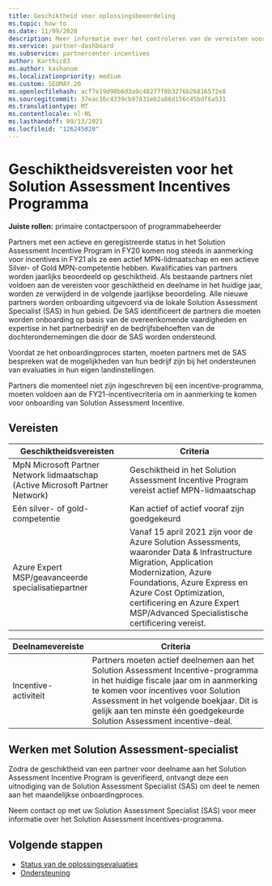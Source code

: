 ```yaml
---
title: Geschiktheid voor oplossingsbeoordeling
ms.topic: how-to
ms.date: 11/09/2020
description: Meer informatie over het controleren van de vereisten voor geschiktheid voor deelname aan Solution Assessment Incentives Programma.
ms.service: partner-dashboard
ms.subservice: partnercenter-incentives
author: Karthic83
ms.author: kashanum
ms.localizationpriority: medium
ms.custom: SEOMAY.20
ms.openlocfilehash: acf7e19d98b6d3a9c48277f0b3276b26816572e8
ms.sourcegitcommit: 37eac16c4339cb97831eb2a86d156c45bdf6a531
ms.translationtype: MT
ms.contentlocale: nl-NL
ms.lasthandoff: 09/13/2021
ms.locfileid: "126245020"
---
```

# <a name="eligibility-requirements-for-the-solution-assessment-incentives-program"></a>Geschiktheidsvereisten voor het Solution Assessment Incentives Programma

**Juiste rollen:** primaire contactpersoon of programmabeheerder

Partners met een actieve en geregistreerde status in het Solution Assessment Incentive Program in FY20 komen nog steeds in aanmerking voor incentives in FY21 als ze een actief MPN-lidmaatschap en een actieve Silver- of Gold MPN-competentie hebben. Kwalificaties van partners worden jaarlijks beoordeeld op geschiktheid. Als bestaande partners niet voldoen aan de vereisten voor geschiktheid en deelname in het huidige jaar, worden ze verwijderd in de volgende jaarlijkse beoordeling. Alle nieuwe partners worden onboarding uitgevoerd via de lokale Solution Assessment Specialist (SAS) in hun gebied. De SAS identificeert de partners die moeten worden onboarding op basis van de overeenkomende vaardigheden en expertise in het partnerbedrijf en de bedrijfsbehoeften van de dochterondernemingen die door de SAS worden ondersteund.

Voordat ze het onboardingproces starten, moeten partners met de SAS bespreken wat de mogelijkheden van hun bedrijf zijn bij het ondersteunen van evaluaties in hun eigen landinstellingen.

Partners die momenteel niet zijn ingeschreven bij een incentive-programma, moeten voldoen aan de FY21-incentivecriteria om in aanmerking te komen voor onboarding van Solution Assessment Incentive.

## <a name="requirements"></a>Vereisten

|**Geschiktheidsvereisten**|**Criteria**|
|-----------------------|------------------|
|MpN Microsoft Partner Network lidmaatschap (Active Microsoft Partner Network)|Geschiktheid in het Solution Assessment Incentive Program vereist actief MPN-lidmaatschap|
|Eén silver- of gold-competentie|Kan actief of actief vooraf zijn goedgekeurd|
|Azure Expert MSP/geavanceerde specialisatiepartner|Vanaf 15 april 2021 zijn voor de Azure Solution Assessments, waaronder Data & Infrastructure Migration, Application Modernization, Azure Foundations, Azure Express en Azure Cost Optimization, certificering en Azure Expert MSP/Advanced Specialistische certificering vereist.|

|**Deelnamevereiste**|**Criteria**|
|-------------------------|-------------------------------------|
|Incentive-activiteit|Partners moeten actief deelnemen aan het Solution Assessment Incentive-programma in het huidige fiscale jaar om in aanmerking te komen voor incentives voor Solution Assessment in het volgende boekjaar. Dit is gelijk aan ten minste één goedgekeurde Solution Assessment incentive-deal.|

## <a name="work-with-solution-assessment-specialist"></a>Werken met Solution Assessment-specialist

Zodra de geschiktheid van een partner voor deelname aan het Solution Assessment Incentive Program is geverifieerd, ontvangt deze een uitnodiging van de Solution Assessment Specialist (SAS) om deel te nemen aan het maandelijkse onboardingproces.

Neem contact op met uw Solution Assessment Specialist (SAS) voor meer informatie over het Solution Assessment Incentives-programma.

## <a name="next-steps"></a>Volgende stappen

- [Status van de oplossingsevaluaties](chip-solution-assessment.md)
- [Ondersteuning](report-problems-with-partner-center.md)









